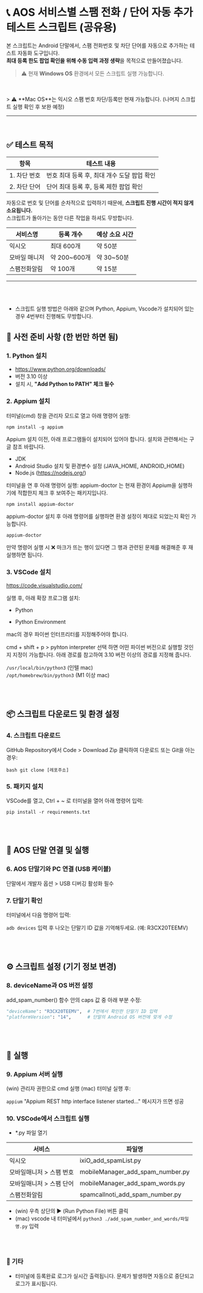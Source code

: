 # 📞 AOS 서비스별 스팸 전화 / 단어 자동 추가 테스트 스크립트 (공유용)

본 스크립트는 Android 단말에서, 스팸 전화번호 및 차단 단어를 자동으로 추가하는 테스트 자동화 도구입니다.  
**최대 등록 한도 팝업 확인을 위해 수동 입력 과정 생략**을 목적으로 만들어졌습니다.

> ⚠️ 현재 **Windows OS** 환경에서 모든 스크립트 실행 가능합니다.
<br>
<br>
> ⚠️ **Mac OS**는 익시오 스팸 번호 차단/등록만 현재 가능합니다. (나머지 스크립트 실행 확인 후 보완 예정)

---

<br>

## ✅ 테스트 목적

| 항목         | 테스트 내용                                 |
| ------------ | ------------------------------------------- |
| 1. 차단 번호 | 번호 최대 등록 후, 최대 개수 도달 팝업 확인 |
| 2. 차단 단어 | 단어 최대 등록 후, 등록 제한 팝업 확인      |

자동으로 번호 및 단어를 순차적으로 입력하기 때문에, **스크립트 진행 시간이 적지 않게 소요됩니다.**  
스크립트가 돌아가는 동안 다른 작업을 하셔도 무방합니다.

| 서비스명      | 등록 개수    | 예상 소요 시간 |
| ------------- | ------------ | -------------- |
| 익시오        | 최대 600개   | 약 50분        |
| 모바일 매니저 | 약 200~600개 | 약 30~50분     |
| 스팸전화알림  | 약 100개     | 약 15분        |

---

<br>
<br>

-   스크립트 실행 방법은 아래와 같으며 Python, Appium, Vscode가 설치되어 있는 경우 4번부터 진행해도 무방합니다.

## 🧰 사전 준비 사항 (한 번만 하면 됨)

### 1. Python 설치

-   https://www.python.org/downloads/
-   버전 3.10 이상
-   설치 시, **"Add Python to PATH" 체크 필수**

### 2. Appium 설치

터미널(cmd) 창을 관리자 모드로 열고 아래 명령어 실행:

`npm install -g appium`

Appium 설치 이전, 아래 프로그램들이 설치되어 있어야 합니다.
설치와 관련해서는 구글 참조 바랍니다.

-   JDK
-   Android Studio 설치 및 환경변수 설정 (JAVA_HOME, ANDROID_HOME)
-   Node.js (https://nodejs.org/)

터미널을 연 후 아래 명령어 실행:
appium-doctor 는 현재 환경이 Appium을 실행하기에 적합한지 체크 후 보여주는 패키지입니다.

`npm install appium-doctor`

appium-doctor 설치 후 아래 명령어를 실행하면 환경 설정이 제대로 되었는지 확인 가능합니다.

`appium-doctor`

만약 명령어 실행 시 ❌ 마크가 뜨는 행이 있다면 그 행과 관련된 문제를 해결해준 후 재실행하면 됩니다.

### 3. VSCode 설치

https://code.visualstudio.com/

실행 후, 아래 확장 프로그램 설치:

-   Python

-   Python Environment

mac의 경우 파이썬 인터프리터를 지정해주어야 합니다.

cmd + shift + p > pyhton interpreter 선택 하면 어떤 파이썬 버전으로 실행할 것인지 지정이 가능합니다.
아래 경로를 참고하여 3.10 버전 이상의 경로를 지정해 줍니다.

`/usr/local/bin/python3` (인텔 mac)  
`/opt/homebrew/bin/python3` (M1 이상 mac)

<br>
<br>

## 📦 스크립트 다운로드 및 환경 설정

### 4. 스크립트 다운로드

GitHub Repository에서 Code > Download Zip 클릭하여 다운로드
또는 Git을 아는 경우:

`bash git clone [레포주소]`

### 5. 패키지 설치

VSCode를 열고, Ctrl + ~ 로 터미널을 열어 아래 명령어 입력:

`pip install -r requirements.txt`

<br>
<br>

## 📱 AOS 단말 연결 및 실행

### 6. AOS 단말기와 PC 연결 (USB 케이블)

단말에서 개발자 옵션 > USB 디버깅 활성화 필수

### 7. 단말기 확인

터미널에서 다음 명령어 입력:

`adb devices`
입력 후 나오는 단말기 ID 값을 기억해두세요. (예: R3CX20TEEMV)

<br>
<br>

## ⚙️ 스크립트 설정 (기기 정보 변경)

### 8. deviceName과 OS 버전 설정

add_spam_number() 함수 안의 caps 값 중 아래 부분 수정:

```python
"deviceName": "R3CX20TEEMV",  # 7번에서 확인한 단말기 ID 입력
"platformVersion": "14",      # 단말의 Android OS 버전에 맞게 수정
```

<br>
<br>

## 🚀 실행

### 9. Appium 서버 실행

(win) 관리자 권한으로 cmd 실행
(mac) 터미널 실행 후:

`appium`
"Appium REST http interface listener started..." 메시지가 뜨면 성공

### 10. VSCode에서 스크립트 실행

-   \*.py 파일 열기

| 서비스                   | 파일명                           |
| ------------------------ | -------------------------------- |
| 익시오                   | ixiO_add_spamList.py             |
| 모바일매니저 > 스팸 번호 | mobileManager_add_spam_number.py |
| 모바일매니저 > 스팸 단어 | mobileManager_add_spam_words.py  |
| 스팸전화알림             | spamcallnoti_add_spam_number.py  |

-   (win) 우측 상단의 ▶️ (Run Python File) 버튼 클릭
-   (mac) vscode 내 터미널에서 `python3 ./add_spam_number_and_words/파일명.py` 입력

<br>
<br>

### 📝 기타

-   터미널에 등록완료 로그가 실시간 출력됩니다. 문제가 발생하면 자동으로 중단되고 로그가 표시됩니다.
